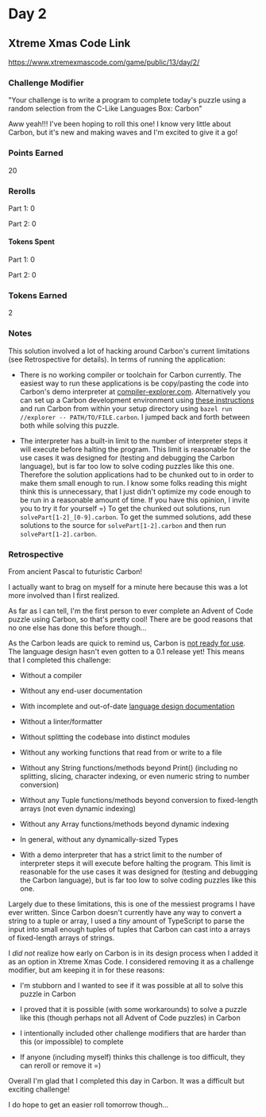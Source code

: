 # Day 2

## Xtreme Xmas Code Link

https://www.xtremexmascode.com/game/public/13/day/2/

### Challenge Modifier

"Your challenge is to write a program to complete today's puzzle using a random selection from the C-Like Languages Box: Carbon"

Aww yeah!!! I've been hoping to roll this one! I know very little about Carbon, but it's new and making waves and I'm excited to give it a go!

### Points Earned

20

### Rerolls

Part 1: 0

Part 2: 0

#### Tokens Spent

Part 1: 0

Part 2: 0

### Tokens Earned

2

### Notes

This solution involved a lot of hacking around Carbon's current limitations (see Retrospective for details). In terms of running the application:

- There is no working compiler or toolchain for Carbon currently. The easiest way to run these applications is be copy/pasting the code into Carbon's demo interpreter at [compiler-explorer.com](https://carbon.compiler-explorer.com/). Alternatively you can set up a Carbon development environment using [these instructions](https://github.com/carbon-language/carbon-lang/blob/trunk/docs/project/contribution_tools.md) and run Carbon from within your setup directory using `bazel run //explorer -- PATH/TO/FILE.carbon`. I jumped back and forth between both while solving this puzzle.

- The interpreter has a built-in limit to the number of interpreter steps it will execute before halting the program. This limit is reasonable for the use cases it was designed for (testing and debugging the Carbon language), but is far too low to solve coding puzzles like this one. Therefore the solution applications had to be chunked out to in order to make them small enough to run. I know some folks reading this might think this is unnecessary, that I just didn't optimize my code enough to be run in a reasonable amount of time. If you have this opinion, I invite you to try it for yourself =) To get the chunked out solutions, run `solvePart[1-2]_[0-9].carbon`. To get the summed solutions, add these solutions to the source for `solvePart[1-2].carbon` and then run `solvePart[1-2].carbon`.

### Retrospective

From ancient Pascal to futuristic Carbon!

I actually want to brag on myself for a minute here because this was a lot more involved than I first realized.

As far as I can tell, I'm the first person to ever complete an Advent of Code puzzle using Carbon, so that's pretty cool! There are be good reasons that no one else has done this before though...

As the Carbon leads are quick to remind us, Carbon is [not ready for use](https://github.com/carbon-language/carbon-lang#project-status). The language design hasn't even gotten to a 0.1 release yet! This means that I completed this challenge:

- Without a compiler

- Without any end-user documentation

- With incomplete and out-of-date [language design documentation](https://github.com/carbon-language/carbon-lang/tree/trunk/docs/design)

- Without a linter/formatter

- Without splitting the codebase into distinct modules

- Without any working functions that read from or write to a file

- Without any String functions/methods beyond Print() (including no splitting, slicing, character indexing, or even numeric string to number conversion)

- Without any Tuple functions/methods beyond conversion to fixed-length arrays (not even dynamic indexing)

- Without any Array functions/methods beyond dynamic indexing

- In general, without any dynamically-sized Types

- With a demo interpreter that has a strict limit to the number of interpreter steps it will execute before halting the program. This limit is reasonable for the use cases it was designed for (testing and debugging the Carbon language), but is far too low to solve coding puzzles like this one.

Largely due to these limitations, this is one of the messiest programs I have ever written. Since Carbon doesn't currently have any way to convert a string to a tuple or array, I used a _tiny_ amount of TypeScript to parse the input into small enough tuples of tuples that Carbon can cast into a arrays of fixed-length arrays of strings.

I _did not_ realize how early on Carbon is in its design process when I added it as an option in Xtreme Xmas Code. I considered removing it as a challenge modifier, but am keeping it in for these reasons:

- I'm stubborn and I wanted to see if it was possible at all to solve this puzzle in Carbon

- I proved that it is possible (with some workarounds) to solve a puzzle like this (though perhaps not all Advent of Code puzzles) in Carbon

- I intentionally included other challenge modifiers that are harder than this (or impossible) to complete

- If anyone (including myself) thinks this challenge is too difficult, they can reroll or remove it =)

Overall I'm glad that I completed this day in Carbon. It was a difficult but exciting challenge!

I do hope to get an easier roll tomorrow though...
